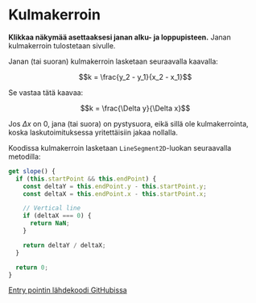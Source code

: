 # Kulmakerroin

**Klikkaa näkymää asettaaksesi janan alku- ja loppupisteen.** Janan
kulmakerroin tulostetaan sivulle.

Janan (tai suoran) kulmakerroin lasketaan seuraavalla kaavalla:

$$k = \frac{y_2 - y_1}{x_2 - x_1}$$

Se vastaa tätä kaavaa:

$$k = \frac{\Delta y}{\Delta x}$$

Jos $\Delta x$ on 0, jana (tai suora) on pystysuora, eikä sillä
ole kulmakerrointa, koska laskutoimituksessa yritettäisiin jakaa
nollalla.

Koodissa kulmakerroin lasketaan `LineSegment2D`-luokan seuraavalla
metodilla:

```typescript
get slope() {
  if (this.startPoint && this.endPoint) {
    const deltaY = this.endPoint.y - this.startPoint.y;
    const deltaX = this.endPoint.x - this.startPoint.x;

    // Vertical line
    if (deltaX === 0) {
      return NaN;
    }

    return deltaY / deltaX;
  }

  return 0;
}
```

[Entry pointin lähdekoodi GitHubissa](https://github.com/mkkekkonen/TS-Math/blob/master/math/src/entryPoints/1_2_1_slope.ts)
